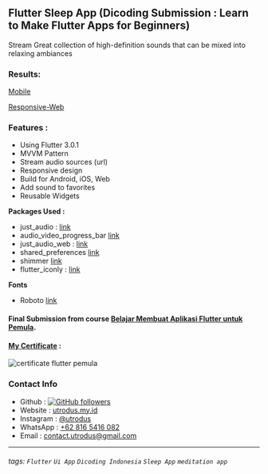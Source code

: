 ## Flutter Sleep App (Dicoding Submission : Learn to Make Flutter Apps for Beginners)
Stream Great collection of high-definition sounds that can be mixed into relaxing ambiances

### Results:
[Mobile](https://user-images.githubusercontent.com/24326642/181683150-56d0900b-143a-4810-97ce-4022576a536b.webm)

[Responsive-Web](https://user-images.githubusercontent.com/24326642/181690203-a2138b36-7b5d-4d06-85cd-4f5989c0e67c.webm)

### Features : 
- Using Flutter 3.0.1
- MVVM Pattern
- Stream audio sources (url)
- Responsive design 
- Build for Android, iOS, Web
- Add sound to favorites
- Reusable Widgets

**Packages Used :**
- just_audio : [link](https://pub.dev/packages/just_audio)
- audio_video_progress_bar [link](https://pub.dev/packages/audio_video_progress_bar)
- just_audio_web : [link](https://pub.dev/packages/just_audio_web)
- shared_preferences [link](https://pub.dev/packages/shared_preferences)
- shimmer [link](https://pub.dev/packages/shimmer)
- flutter_iconly : [link](https://pub.dev/packages/flutter_iconly)

**Fonts**
- Roboto [link](https://fonts.google.com/specimen/Roboto?query=roboto)

#### Final Submission from course [Belajar Membuat Aplikasi Flutter untuk Pemula](https://www.dicoding.com/academies/159).
#### [My Certificate](https://www.dicoding.com/certificates/0LZ019MYKP65) : 
![certificate flutter pemula](https://user-images.githubusercontent.com/24326642/181682739-112c0aa8-f995-4130-aecb-4064283af8ba.png)

### Contact Info
- Github : [![GitHub followers](https://img.shields.io/github/followers/utrodus.svg?style=social&label=Follow&maxAge=2592000)](https://github.com/utrodus?tab=followers) 
- Website : [utrodus.my.id](https://utrodus.my.id)
- Instagram : [@utrodus](https://www.instagram.com/utrodus)
- WhatsApp : [+62 816 5416 082](https://wa.me/628165416082)
- Email : [contact.utrodus@gmail.com](mailto:contact.utrodus@gmail.com)

---

###### tags: `Flutter` `Ui App` `Dicoding Indonesia` `Sleep App` `meditation app`
